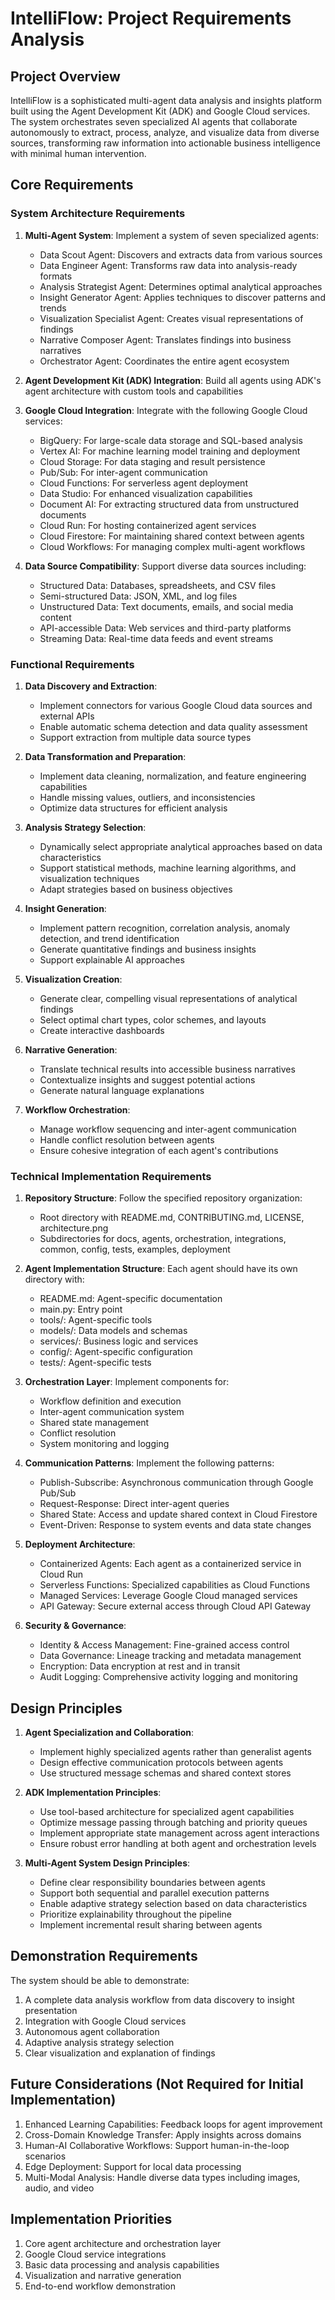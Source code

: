 # IntelliFlow: Project Requirements Analysis

## Project Overview
IntelliFlow is a sophisticated multi-agent data analysis and insights platform built using the Agent Development Kit (ADK) and Google Cloud services. The system orchestrates seven specialized AI agents that collaborate autonomously to extract, process, analyze, and visualize data from diverse sources, transforming raw information into actionable business intelligence with minimal human intervention.

## Core Requirements

### System Architecture Requirements
1. **Multi-Agent System**: Implement a system of seven specialized agents:
   - Data Scout Agent: Discovers and extracts data from various sources
   - Data Engineer Agent: Transforms raw data into analysis-ready formats
   - Analysis Strategist Agent: Determines optimal analytical approaches
   - Insight Generator Agent: Applies techniques to discover patterns and trends
   - Visualization Specialist Agent: Creates visual representations of findings
   - Narrative Composer Agent: Translates findings into business narratives
   - Orchestrator Agent: Coordinates the entire agent ecosystem

2. **Agent Development Kit (ADK) Integration**: Build all agents using ADK's agent architecture with custom tools and capabilities

3. **Google Cloud Integration**: Integrate with the following Google Cloud services:
   - BigQuery: For large-scale data storage and SQL-based analysis
   - Vertex AI: For machine learning model training and deployment
   - Cloud Storage: For data staging and result persistence
   - Pub/Sub: For inter-agent communication
   - Cloud Functions: For serverless agent deployment
   - Data Studio: For enhanced visualization capabilities
   - Document AI: For extracting structured data from unstructured documents
   - Cloud Run: For hosting containerized agent services
   - Cloud Firestore: For maintaining shared context between agents
   - Cloud Workflows: For managing complex multi-agent workflows

4. **Data Source Compatibility**: Support diverse data sources including:
   - Structured Data: Databases, spreadsheets, and CSV files
   - Semi-structured Data: JSON, XML, and log files
   - Unstructured Data: Text documents, emails, and social media content
   - API-accessible Data: Web services and third-party platforms
   - Streaming Data: Real-time data feeds and event streams

### Functional Requirements

1. **Data Discovery and Extraction**:
   - Implement connectors for various Google Cloud data sources and external APIs
   - Enable automatic schema detection and data quality assessment
   - Support extraction from multiple data source types

2. **Data Transformation and Preparation**:
   - Implement data cleaning, normalization, and feature engineering capabilities
   - Handle missing values, outliers, and inconsistencies
   - Optimize data structures for efficient analysis

3. **Analysis Strategy Selection**:
   - Dynamically select appropriate analytical approaches based on data characteristics
   - Support statistical methods, machine learning algorithms, and visualization techniques
   - Adapt strategies based on business objectives

4. **Insight Generation**:
   - Implement pattern recognition, correlation analysis, anomaly detection, and trend identification
   - Generate quantitative findings and business insights
   - Support explainable AI approaches

5. **Visualization Creation**:
   - Generate clear, compelling visual representations of analytical findings
   - Select optimal chart types, color schemes, and layouts
   - Create interactive dashboards

6. **Narrative Generation**:
   - Translate technical results into accessible business narratives
   - Contextualize insights and suggest potential actions
   - Generate natural language explanations

7. **Workflow Orchestration**:
   - Manage workflow sequencing and inter-agent communication
   - Handle conflict resolution between agents
   - Ensure cohesive integration of each agent's contributions

### Technical Implementation Requirements

1. **Repository Structure**: Follow the specified repository organization:
   - Root directory with README.md, CONTRIBUTING.md, LICENSE, architecture.png
   - Subdirectories for docs, agents, orchestration, integrations, common, config, tests, examples, deployment

2. **Agent Implementation Structure**: Each agent should have its own directory with:
   - README.md: Agent-specific documentation
   - main.py: Entry point
   - tools/: Agent-specific tools
   - models/: Data models and schemas
   - services/: Business logic and services
   - config/: Agent-specific configuration
   - tests/: Agent-specific tests

3. **Orchestration Layer**: Implement components for:
   - Workflow definition and execution
   - Inter-agent communication system
   - Shared state management
   - Conflict resolution
   - System monitoring and logging

4. **Communication Patterns**: Implement the following patterns:
   - Publish-Subscribe: Asynchronous communication through Google Pub/Sub
   - Request-Response: Direct inter-agent queries
   - Shared State: Access and update shared context in Cloud Firestore
   - Event-Driven: Response to system events and data state changes

5. **Deployment Architecture**:
   - Containerized Agents: Each agent as a containerized service in Cloud Run
   - Serverless Functions: Specialized capabilities as Cloud Functions
   - Managed Services: Leverage Google Cloud managed services
   - API Gateway: Secure external access through Cloud API Gateway

6. **Security & Governance**:
   - Identity & Access Management: Fine-grained access control
   - Data Governance: Lineage tracking and metadata management
   - Encryption: Data encryption at rest and in transit
   - Audit Logging: Comprehensive activity logging and monitoring

## Design Principles

1. **Agent Specialization and Collaboration**:
   - Implement highly specialized agents rather than generalist agents
   - Design effective communication protocols between agents
   - Use structured message schemas and shared context stores

2. **ADK Implementation Principles**:
   - Use tool-based architecture for specialized agent capabilities
   - Optimize message passing through batching and priority queues
   - Implement appropriate state management across agent interactions
   - Ensure robust error handling at both agent and orchestration levels

3. **Multi-Agent System Design Principles**:
   - Define clear responsibility boundaries between agents
   - Support both sequential and parallel execution patterns
   - Enable adaptive strategy selection based on data characteristics
   - Prioritize explainability throughout the pipeline
   - Implement incremental result sharing between agents

## Demonstration Requirements

The system should be able to demonstrate:
1. A complete data analysis workflow from data discovery to insight presentation
2. Integration with Google Cloud services
3. Autonomous agent collaboration
4. Adaptive analysis strategy selection
5. Clear visualization and explanation of findings

## Future Considerations (Not Required for Initial Implementation)

1. Enhanced Learning Capabilities: Feedback loops for agent improvement
2. Cross-Domain Knowledge Transfer: Apply insights across domains
3. Human-AI Collaborative Workflows: Support human-in-the-loop scenarios
4. Edge Deployment: Support for local data processing
5. Multi-Modal Analysis: Handle diverse data types including images, audio, and video

## Implementation Priorities

1. Core agent architecture and orchestration layer
2. Google Cloud service integrations
3. Basic data processing and analysis capabilities
4. Visualization and narrative generation
5. End-to-end workflow demonstration
